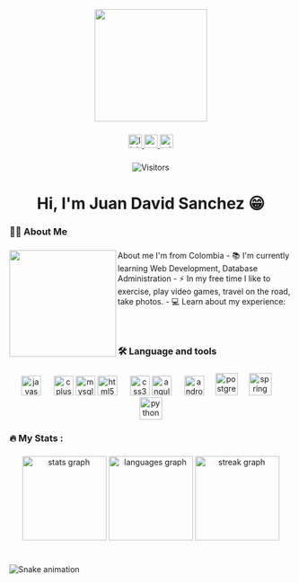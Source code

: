 <div align="center">
  <img height="200" src="https://user-images.githubusercontent.com/74038190/214643718-d3e8485d-27fb-4450-bb8a-a88d73671d93.jpg"  />
</div>

###

###

<div align="center">
  <a href="https://www.linkedin.com/in/juan-david-s%C3%A1nchez-a-442905243/" target="_blank">
    <img src="https://img.shields.io/static/v1?message=LinkedIn&logo=linkedin&label=&color=0077B5&logoColor=white&labelColor=&style=for-the-badge" height="24" alt="linkedin logo"  />
  </a>
  <a href="mailto:juandavid0420@gmail.com">
    <img src="https://img.shields.io/static/v1?message=Gmail&logo=gmail&label=&color=D14836&logoColor=white&labelColor=&style=for-the-badge" height="24" alt="gmail logo"  />
  </a>
  <a href="mailto:juandsanchez@javeriana.edu.co">
    <img src="https://img.shields.io/static/v1?message=Outlook&logo=microsoft-outlook&label=&color=0078D4&logoColor=white&labelColor=&style=for-the-badge" height="24" alt="microsoft-outlook logo"  />
  </a>
  
  
</div>

###

<div align="center">
  <!-- <img src="https://visitor-badge.laobi.icu/badge?page_id=davidfer1112.davidfer1112&"  /> -->

  ![Visitors](https://api.visitorbadge.io/api/visitors?path=https%3A%2F%2Fgithub.com%2Fjuandavid0420-rgb&label=Visitors&countColor=%232c94e4&style=flat)

</div>

###

<h1 align="center">Hi, I'm Juan David Sanchez 😁</h1>

###


<h3 align="left">🧑‍💻  About Me</h3>

###

<img align="left" height="190" src="https://user-images.githubusercontent.com/74038190/218265814-3084a4ba-809c-4135-afc0-8685d0f634b3.gif"  />

###

<p align="left">About me I'm from Colombia - 📚 I'm currently learning Web Development, Database Administration - ⚡ In my free time I like to exercise, play video games, travel on the road, take photos. - 💻 Learn about my experience: </p>

###

<br/>

<h3 align="left">🛠 Language and tools</h3>

###

<div align="center">
  <img src="https://img.shields.io/badge/JavaScript-F7DF1E?logo=javascript&logoColor=black&style=for-the-badge" height="35" alt="javascript logo"  />
  <img width="15" />
  <img src="https://img.shields.io/badge/C++-00599C?logo=cplusplus&logoColor=white&style=for-the-badge" height="35" alt="cplusplus logo"  />
  <img src="https://img.shields.io/badge/MySQL-4479A1?logo=mysql&logoColor=white&style=for-the-badge" height="35" alt="mysql logo"  />
  <img src="https://img.shields.io/badge/HTML5-E34F26?logo=html5&logoColor=white&style=for-the-badge" height="35" alt="html5 logo"  />
  <img width="15" />
  <img src="https://img.shields.io/badge/CSS3-1572B6?logo=css3&logoColor=white&style=for-the-badge" height="35" alt="css3 logo"  />
  <img src="https://img.shields.io/badge/Angular-DD0031?logo=angular&logoColor=white&style=for-the-badge" height="35" alt="angularjs logo"  />
  <img width="15" />
  <img src="https://img.shields.io/badge/Android Studio-3DDC84?logo=androidstudio&logoColor=black&style=for-the-badge" height="35" alt="androidstudio logo"  />
  <img width="12" />
  <img src="https://img.shields.io/badge/PostgreSQL-4169E1?logo=postgresql&logoColor=white&style=for-the-badge" height="40" alt="postgresql logo"  />
  <img width="12" />
  <img src="https://img.shields.io/badge/Spring-6DB33F?logo=spring&logoColor=black&style=for-the-badge" height="40" alt="spring logo"  />
  <img width="12" />
  <img src="https://img.shields.io/badge/Python-3776AB?logo=python&logoColor=white&style=for-the-badge" height="40" alt="python logo"  />
</div>

###

<h3 align="left">🔥   My Stats :</h3>

###

<div align="center">
  <img src="https://github-readme-stats.vercel.app/api?username=Juandavid0420-rgb&hide_title=true&hide_rank=false&show_icons=true&include_all_commits=false&count_private=true&disable_animations=false&theme=blueberry&locale=en&hide_border=true&order=1" height="150" alt="stats graph"  />
  <img src="https://github-readme-stats.vercel.app/api/top-langs?username=Juandavid0420-rgb&locale=en&hide_title=false&layout=compact&card_width=320&langs_count=8&theme=blueberry&hide_border=true&order=2&exclude_repo=HTML,css" height="150" alt="languages graph" />

  <img src="https://streak-stats.demolab.com?user=Juandavid0420-rgb&locale=en&mode=daily&theme=blueberry&hide_border=true&border_radius=5&order=3" height="150" alt="streak graph"  />
</div>

###


<br clear="both">

<img src="https://raw.githubusercontent.com/maurodesouza/maurodesouza/output/snake.svg" alt="Snake animation" />



###
###

